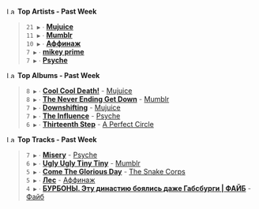 <!--START_LASTFM_ARTISTS:{"period": "7day", "rows": 5}-->
<a href="https://last.fm" target="_blank"><img src="https://user-images.githubusercontent.com/17434202/215290617-e793598d-d7c9-428f-9975-156db1ba89cc.svg" alt="Last.fm Logo" width="18" height="13"/></a> **Top Artists - Past Week**

> `21 ▶️` ∙ **[Mujuice](https://www.last.fm/music/Mujuice)**<br/>
> `11 ▶️` ∙ **[Mumblr](https://www.last.fm/music/Mumblr)**<br/>
> `10 ▶️` ∙ **[Аффинаж](https://www.last.fm/music/%D0%90%D1%84%D1%84%D0%B8%D0%BD%D0%B0%D0%B6)**<br/>
> `7 ▶️` ∙ **[mikey prime](https://www.last.fm/music/mikey+prime)**<br/>
> `7 ▶️` ∙ **[Psyche](https://www.last.fm/music/Psyche)**<br/>
<!--END_LASTFM_ARTISTS-->

<!--START_LASTFM_ALBUMS:{"period": "7day", "rows": 5}-->
<a href="https://last.fm" target="_blank"><img src="https://user-images.githubusercontent.com/17434202/215290617-e793598d-d7c9-428f-9975-156db1ba89cc.svg" alt="Last.fm Logo" width="18" height="13"/></a> **Top Albums - Past Week**

> `8 ▶️` ∙ **[Cool Cool Death!](https://www.last.fm/music/Mujuice/Cool+Cool+Death!)** - [Mujuice](https://www.last.fm/music/Mujuice)<br/>
> `8 ▶️` ∙ **[The Never Ending Get Down](https://www.last.fm/music/Mumblr/The+Never+Ending+Get+Down)** - [Mumblr](https://www.last.fm/music/Mumblr)<br/>
> `7 ▶️` ∙ **[Downshifting](https://www.last.fm/music/Mujuice/Downshifting)** - [Mujuice](https://www.last.fm/music/Mujuice)<br/>
> `7 ▶️` ∙ **[The Influence](https://www.last.fm/music/Psyche/The+Influence)** - [Psyche](https://www.last.fm/music/Psyche)<br/>
> `6 ▶️` ∙ **[Thirteenth Step](https://www.last.fm/music/A+Perfect+Circle/Thirteenth+Step)** - [A Perfect Circle](https://www.last.fm/music/A+Perfect+Circle)<br/>
<!--END_LASTFM_ALBUMS-->

<!--START_LASTFM_TRACKS:{"period": "7day", "rows": 5}-->
<a href="https://last.fm" target="_blank"><img src="https://user-images.githubusercontent.com/17434202/215290617-e793598d-d7c9-428f-9975-156db1ba89cc.svg" alt="Last.fm Logo" width="18" height="13"/></a> **Top Tracks - Past Week**

> `7 ▶️` ∙ **[Misery](https://www.last.fm/music/Psyche/_/Misery)** - [Psyche](https://www.last.fm/music/Psyche)<br/>
> `6 ▶️` ∙ **[Ugly Ugly Tiny Tiny](https://www.last.fm/music/Mumblr/_/Ugly+Ugly+Tiny+Tiny)** - [Mumblr](https://www.last.fm/music/Mumblr)<br/>
> `5 ▶️` ∙ **[Come The Glorious Day](https://www.last.fm/music/The+Snake+Corps/_/Come+The+Glorious+Day)** - [The Snake Corps](https://www.last.fm/music/The+Snake+Corps)<br/>
> `5 ▶️` ∙ **[Лес](https://www.last.fm/music/%D0%90%D1%84%D1%84%D0%B8%D0%BD%D0%B0%D0%B6/_/%D0%9B%D0%B5%D1%81)** - [Аффинаж](https://www.last.fm/music/%D0%90%D1%84%D1%84%D0%B8%D0%BD%D0%B0%D0%B6)<br/>
> `4 ▶️` ∙ **[БУРБОНЫ. Эту династию боялись даже Габсбурги | ФАЙБ](https://www.last.fm/music/%D0%A4%D0%B0%D0%B9%D0%B1/_/%D0%91%D0%A3%D0%A0%D0%91%D0%9E%D0%9D%D0%AB.+%D0%AD%D1%82%D1%83+%D0%B4%D0%B8%D0%BD%D0%B0%D1%81%D1%82%D0%B8%D1%8E+%D0%B1%D0%BE%D1%8F%D0%BB%D0%B8%D1%81%D1%8C+%D0%B4%D0%B0%D0%B6%D0%B5+%D0%93%D0%B0%D0%B1%D1%81%D0%B1%D1%83%D1%80%D0%B3%D0%B8+%7C+%D0%A4%D0%90%D0%99%D0%91)** - [Файб](https://www.last.fm/music/%D0%A4%D0%B0%D0%B9%D0%B1)<br/>
<!--END_LASTFM_TRACKS-->